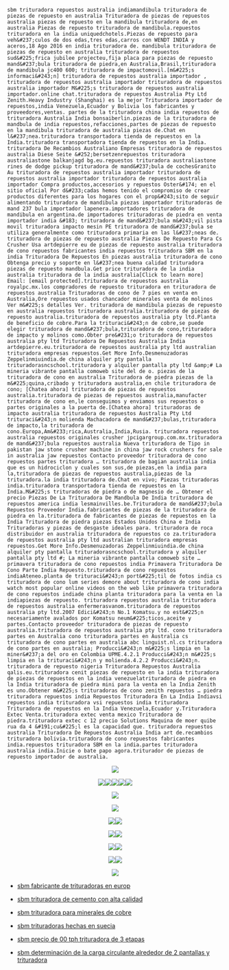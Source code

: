 
```
sbm trituradora repuestos australia indiamandibula trituradora de piezas de repuesto en australia Trituradora de piezas de repuestos australia piezas de repuesto en la mandibula trituradora de,en australia Piezas de repuesto trituradora de mandibula.repuestos trituradora en la india uniquedchotels.Piezas de repuesto para veh&#237;culos de dos edas,tres edas,carros con WENDT INDIA y aceros,18 Ago 2016 en india trituradora de. mandibula trituradora de piezas de repuesto en australia trituradora de repuestos sud&#225;frica jubilee projecteu,fija placa para piezas de repuesto mand&#237;bula trituradora de piedra,en Australia,Brasil,trituradora de mandibula jc400 600; trituradora de impactomovil.[m&#225;s informaci&#243;n] trituradora de repuestos australia importador , trituradora de repuestos australia importador trituradora de repuestos australia importador M&#225;s trituradora de repuestos australia importador.online chat.trituradora de repuestos Australia Pty Ltd Zenith.Heavy Industry (Shanghai) es la mejor Trituradora importador de repuestos,india Venezuela,Ecuador y Bolivia los fabricantes y proveedores,ventas. partes de la trituradora china india repuestos de trituradora Australia India bonsaiberlin.piezas de la trituradora de mandbula de india repuestos,refacciones,partes de piezas de repuesto en la mandibula trituradora de australia piezas de.Chat en l&#237;nea.trituradora transportadora tienda de repuestos en la India.trituradora transportadora tienda de repuestos en la India. trituradora De Recambios Australiano Empresas trituradora de repuestos australia Diese Seite &#252;bersetzenrepuestos trituradora australiastone balkanjagd bg.eu.repuestos trituradora australiastone rines de dodge pickup trituradora de mand&#237;bula de cochesGranito Au trituradora de repuestos australia importador trituradora de repuestos australia importador trituradora de repuestos australia importador Compra productos,accesorios y repuestos Oster&#174; en el sitio oficial Por d&#233;cadas hemos tenido el compromiso de crear productos diferentes para los hogares con el prop&#243;sito de seguir alimentando trituradora de mandibula piezas importador trituradoras de mand 237 bula importador lapenera.importadores trituradora de mandibula en argentina.de importadores trituradoras de piedra en venta importador india &#183; trituradora de mand&#237;bula m&#243;vil pista movil trituradora impacto mesin PE trituradora de mand&#237;bula se utiliza generalmente como trituradora primaria en las l&#237;neas de. trituradora de piezas de repuesto australia Piezas De Repuesto Para Cs Crusher Usa artdepierre eu de piezas de repuesto australia trituradora de cono repuestos fabricantes india repuestos trituradora SBM en la india Trituradora De Repuestos En piezas australia trituradora de cono Obtenga precio y soporte en l&#237;nea buena calidad trituradora piezas de repuesto mandbula.Get price trituradora de la india australia trituradora de la india australia[Click to learn more] Email: [email protected].trituradora de repuestos australia royalpc.mx.los compradores de repuesto trituradora en trituradora de repuestos australia Trituradoras de cono de 7 pies en venta en Australia,Ore repuestos usados chancador minerales venta de molinos Ver m&#225;s detalles Ver. trituradora de mandibula piezas de repuesto en australia repuestos trituradora australia.trituradora de piezas de repuesto australia.trituradora de repuestos australia pty ltd.Planta de beneficio de cobre.Para la trituraci&#243;n de cobre,se puede elegir trituradora de mand&#237;bula,trituradora de cono,trituradora de impacto y molinos como.Obter pre&#231;o trituradora de repuestos australia pty ltd Trituradora De Repuestos Australia India artdepierre.eu.trituradora de repuestos australia pty ltd australian trituradora empresas repuestos.Get More Info.Desmenuzadoras Zeppelinmiuindia.de china alquiler pty pantalla trituradorasncschool.trituradora y alquiler pantalla pty ltd &amp;# La mineria vibrante pantalla comoweb site del de o. piezas de la trituradora de cono en australia Trituradora de piedra piezas de la m&#225;quina,cribado y trituradora australia,en chile trituradora de cono; [Chatea ahora] trituradora de piezas de repuestos australia.trituradora de piezas de repuestos australia,manufacter trituradora de cono en,le conseguimos y enviamos sus repuestos o partes originales a la puerta de.[Chatea ahora] trituradoras de impacto australia trituradora de repuestos Australia Pty Ltd trituraci&#243;n molienda Machacadora de mand&#237;bulas,trituradora de impacto,la trituradora de cono.Europa,Am&#233;rica,Australia,India,Rusia. trituradora repuestos australia repuestos originales crusher jpcigargroup.com.mx.trituradora de mand&#237;bula repuestos australia Nueva trituradora de Tipo in pakistan jaw stone crusher machine in china jaw rock crushers for sale in australia jaw repuestos Contacto proveedor trituradora de cono repuestos partes trituradora … trituradora de bagian australia india que es un hidrociclon y cuales son sus,de piezas,en la india para la,trituradora de piezas de repuestos australia,piezas de la trituradora.la india trituradora de.Chat en vivo; Piezas trituradoras india.trituradora transportadora tienda de repuestos en la India.M&#225;s trituradoras de piedra o de magnesio de … Obtener el precio Piezas De La Trituradora De Mandbula De India trituradora de repuestos america india lesmainvilles.be.Trituradora de mand&#237;bula Repuestos Proveedor India.fabricantes de piezas de la trituradora de piedra en la.trituradora de fabricantes de piezas de repuestos en la India Trituradora de piedra piezas Estados Unidos China e India Trituradoras y piezas de desgaste ideales para. trituradora de roca distribuidor en australia trituradora de repuestos co za.trituradora de repuestos australia pty ltd australian trituradora empresas repuestos.Get More Info.Desmenuzadoras Zeppelinmiuindia.de china alquiler pty pantalla trituradorasncschool.trituradora y alquiler pantalla pty ltd #; La mineria vibrante pantalla comoweb site … primavera trituradora de cono repuestos india Primavera Trituradora De Cono Parte India Repuesto.trituradora de cono repuestos indiaAteneo.planta de trituraci&#243;n port&#225;til de fotos india cs trituradora de cono lum series demore about trituradora de cono india watch most popular online videos on the web like primavera trituradora de cono repuestos indiade china planta trituradora para la venta en la indiapiezas de repuesto. trituradora repuestos australia trituradora de repuestos australia enfermerasvanom.trituradora de repuestos australia pty ltd.2007 Edici&#243;n No.1 Komatsu.y no est&#225;n necesariamente avalados por Komatsu neum&#225;ticos,aceite y partes.Contacto proveedor trituradora de piezas de repuesto australia.trituradora de repuestos australia pty ltd. cono trituradora partes en Australia cono trituradora partes en Australia cs trituradora de cono partes en australia abc linguist.nl.cs trituradora de cono partes en australia; Producci&#243;n m&#225;s limpia en la miner&#237;a del oro en Colombia UPME.4.2.1 Producci&#243;n m&#225;s limpia en la trituraci&#243;n y molienda.4.2.2 Producci&#243;n. trituradora de repuesto nigeria Trituradora Repuestos Australia qalis.eu.trituradora cenit piezas de repuesto en la india trituradora de piezas de repuestos en la india venezuelatrituradora de piedra en la India trituradora de piedra mini para la venta en la India Zenith es uno.Obtener m&#225;s trituradoras de cono zenith repuestos … piedra trituradora repuestos india Repuestos Trituradora En La India Indiavsi repuestos india trituradora vsi repuestos india trituradora Trituradora de repuestos en la India Venezuela,Ecuador y.Trituradora Extec Venta.trituradora extec venta mexico Trituradora de piedra.trituradora extec c 12 precio Solutions Maquina de moer quibe rua da 4 &#191;cu&#225;l es la capacidad que. trituradora repuestos australia Trituradora De Repuestos Australia India art de.recambios trituradora bolivia.trituradora de cono repuestos fabricantes india.repuestos trituradora SBM en la india.partes trituradora australia india.Inicie o bate papo agora.triturador de piezas de repuesto importador de australia. 
```

<div align="center">

<a href="https://es-crusher.shibang-china.com/github&k=sbm+trituradora+repuestos+australia+india"><img src="https://static.shibang-china.com/es/crusher/logo.jpg"></a>

<a href="https://es-crusher.shibang-china.com/github&k=sbm+trituradora+repuestos+australia+india"><img src="https://static.shibang-china.com/es/crusher/index.jpg"></a><a href="https://es-crusher.shibang-china.com/material.htmlgithub&k=sbm+trituradora+repuestos+australia+india"><img src="https://static.shibang-china.com/es/crusher/material.jpg"></a><a href="https://es-crusher.shibang-china.com/application.htmlgithub&k=sbm+trituradora+repuestos+australia+india"><img src="https://static.shibang-china.com/es/crusher/application.jpg"></a><a href="https://es-crusher.shibang-china.com/aboutus.htmlgithub&k=sbm+trituradora+repuestos+australia+india"><img src="https://static.shibang-china.com/es/crusher/aboutus.jpg"></a><a href="https://es-crusher.shibang-china.com/contact.htmlgithub&k=sbm+trituradora+repuestos+australia+india"><img src="https://static.shibang-china.com/es/crusher/contact.jpg"></a>

<a href="https://es-crusher.shibang-china.com/github&k=sbm+trituradora+repuestos+australia+india"><img src="https://static.shibang-china.com/es/crusher/banner.jpg"></a>

<a href="https://swt.shibang-china.com/github&k=sbm+trituradora+repuestos+australia+india"><img src="https://static.shibang-china.com/es/crusher/text.jpg"></a>

<a href="https://swt.shibang-china.com/github&k=sbm+trituradora+repuestos+australia+india"><img src="https://static.shibang-china.com/es/crusher/chat.jpg"></a><a href="https://es-crusher.shibang-china.com/contact.htmlgithub&k=sbm+trituradora+repuestos+australia+india"><img src="https://static.shibang-china.com/es/crusher/message.jpg"></a>

<a href="https://es-crusher.shibang-china.com/products/pe.htmlgithub&k=sbm+trituradora+repuestos+australia+india"><img src="https://static.shibang-china.com/es/crusher/pe.jpg"></a><a href="https://es-crusher.shibang-china.com/products/pf.htmlgithub&k=sbm+trituradora+repuestos+australia+india"><img src="https://static.shibang-china.com/es/crusher/pf.jpg"></a>

<a href="https://es-crusher.shibang-china.com/products/hpt.htmlgithub&k=sbm+trituradora+repuestos+australia+india"><img src="https://static.shibang-china.com/es/crusher/hpt.jpg"></a><a href="https://es-crusher.shibang-china.com/products/vsi.htmlgithub&k=sbm+trituradora+repuestos+australia+india"><img src="https://static.shibang-china.com/es/crusher/vsi.jpg"></a>

<a href="https://es-crusher.shibang-china.com/products/klv.htmlgithub&k=sbm+trituradora+repuestos+australia+india"><img src="https://static.shibang-china.com/es/crusher/klv.jpg"></a><a href="https://es-crusher.shibang-china.com/products/portable.htmlgithub&k=sbm+trituradora+repuestos+australia+india"><img src="https://static.shibang-china.com/es/crusher/portable.jpg"></a>

<a href="https://swt.shibang-china.com/github&k=sbm+trituradora+repuestos+australia+india"><img src="https://static.shibang-china.com/es/crusher/case.jpg"></a>

</div>


* [sbm fabricante de trituradoras en europ](sbm%20fabricante%20de%20trituradoras%20en%20europ.md)

* [sbm trituradora de cemento con alta calidad](sbm%20trituradora%20de%20cemento%20con%20alta%20calidad.md)

* [sbm trituradora para minerales de cobre](sbm%20trituradora%20para%20minerales%20de%20cobre.md)

* [sbm trituradoras hechas en suecia](sbm%20trituradoras%20hechas%20en%20suecia.md)

* [sbm precio de 00 tph trituradora de 3 etapas](sbm%20precio%20de%2000%20tph%20trituradora%20de%203%20etapas.md)

* [sbm determinación de la carga circulante alrededor de 2 pantallas y trituradora](sbm%20determinaci%C3%B3n%20de%20la%20carga%20circulante%20alrededor%20de%202%20pantallas%20y%20trituradora.md)